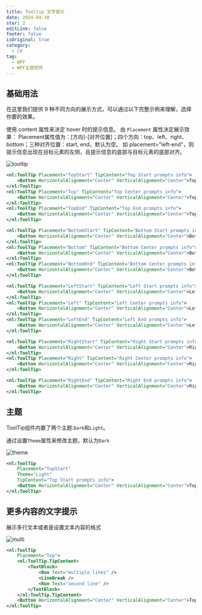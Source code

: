 ```yaml
---
title: Tooltip 文字提示
date: 2024-04-30
star: 2
editLink: false
footer: false
isOriginal: true
category:
  - C#
tag:
  - WPF
  - WPF主题控件
---
```


## 基础用法

在这里我们提供 9 种不同方向的展示方式，可以通过以下完整示例来理解，选择你要的效果。

使用 content 属性来决定 hover 时的提示信息。 由 `Placement` 属性决定展示效果： Placement属性值为：[方向]-[对齐位置]；四个方向：top、left、right、bottom；三种对齐位置：start, end，默认为空。 如 placement="left-end"，则提示信息出现在目标元素的左侧，且提示信息的底部与目标元素的底部对齐。

![tooltip](https://nas.ilyl.life:8092/wpf-theme/tooltip/tooltip.gif)

```xml
<nl:ToolTip Placement="TopStart" TipContent="Top Start prompts info">
    <Button HorizontalAlignment="Center" VerticalAlignment="Center">Top Start</Button>
</nl:ToolTip>
<nl:ToolTip Placement="Top" TipContent="Top Center prompts info">
    <Button HorizontalAlignment="Center" VerticalAlignment="Center">Top</Button>
</nl:ToolTip>
<nl:ToolTip Placement="TopEnd" TipContent="Top End prompts info">
    <Button HorizontalAlignment="Center" VerticalAlignment="Center">Top End</Button>
</nl:ToolTip>

<nl:ToolTip Placement="BottomStart" TipContent="Bottom Start prompts info">
    <Button HorizontalAlignment="Center" VerticalAlignment="Center">Bottom Start</Button>
</nl:ToolTip>
<nl:ToolTip Placement="Bottom" TipContent="Bottom Center prompts info">
    <Button HorizontalAlignment="Center" VerticalAlignment="Center">Bottom</Button>
</nl:ToolTip>
<nl:ToolTip Placement="BottomEnd" TipContent="Bottom Center prompts info">
    <Button HorizontalAlignment="Center" VerticalAlignment="Center">Bottom End</Button>
</nl:ToolTip>

<nl:ToolTip Placement="LeftStart" TipContent="Left Start prompts info">
    <Button HorizontalAlignment="Center" VerticalAlignment="Center">Left Start</Button>
</nl:ToolTip>
<nl:ToolTip Placement="Left" TipContent="Left Center prompts info">
    <Button HorizontalAlignment="Center" VerticalAlignment="Center">Left</Button>
</nl:ToolTip>
<nl:ToolTip Placement="LeftEnd" TipContent="Left End prompts info">
    <Button HorizontalAlignment="Center" VerticalAlignment="Center">Left End</Button>
</nl:ToolTip>

<nl:ToolTip Placement="RightStart" TipContent="Right Start prompts info">
    <Button HorizontalAlignment="Center" VerticalAlignment="Center">Right Start</Button>
</nl:ToolTip>
<nl:ToolTip Placement="Right" TipContent="Right Center prompts info">
    <Button HorizontalAlignment="Center" VerticalAlignment="Center">Right</Button>
</nl:ToolTip>

<nl:ToolTip Placement="RightEnd" TipContent="Right End prompts info">
    <Button HorizontalAlignment="Center" VerticalAlignment="Center">Right End</Button>
</nl:ToolTip>
```

## 主题

ToolTip组件内置了两个主题:`Dark`和`Light`。

通过设置`Theme`属性来修改主题，默认为`Dark`

![theme](https://nas.ilyl.life:8092/wpf-theme/tooltip/tooltip-theme.gif)

```xml
<nl:ToolTip
    Placement="TopStart"
    Theme="Light"
    TipContent="Top Start prompts info">
    <Button HorizontalAlignment="Center" VerticalAlignment="Center">Top Start</Button>
</nl:ToolTip>
```

## 更多内容的文字提示

展示多行文本或者是设置文本内容的格式

![multi](https://nas.ilyl.life:8092/wpf-theme/tooltip/tooltip-multi.gif)

```xml
<nl:ToolTip
    Placement="Top">
    <nl:ToolTip.TipContent>
        <TextBlock>
            <Run Text="multiple lines" />
            <LineBreak />
            <Run Text="second line" />
        </TextBlock>
    </nl:ToolTip.TipContent>
    <Button HorizontalAlignment="Center" VerticalAlignment="Center">Top</Button>
</nl:ToolTip>
```